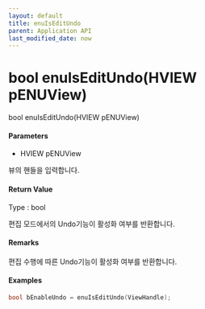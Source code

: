 ```yaml
---
layout: default
title: enuIsEditUndo
parent: Application API
last_modified_date: now
---
```

# bool enuIsEditUndo\(HVIEW pENUView\)

bool enuIsEditUndo\(HVIEW pENUView\)

#### Parameters

* HVIEW pENUView

뷰의 핸들을 입력합니다.

#### Return Value

Type : bool

편집 모드에서의 Undo기능이 활성화 여부를 반환합니다.

#### Remarks

편집 수행에 따른 Undo기능이 활성화 여부를 반환합니다.

#### Examples

```cpp
bool bEnableUndo = enuIsEditUndo(ViewHandle);
```



